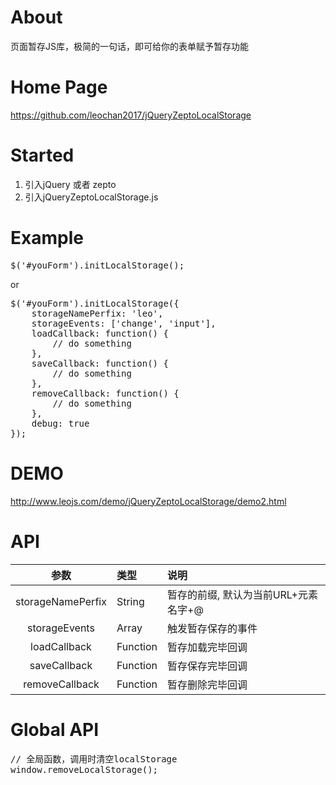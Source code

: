 # About
页面暂存JS库，极简的一句话，即可给你的表单赋予暂存功能

# Home Page
https://github.com/leochan2017/jQueryZeptoLocalStorage

# Started
1. 引入jQuery 或者 zepto
2. 引入jQueryZeptoLocalStorage.js

# Example
<pre>
$('#youForm').initLocalStorage();
</pre>
or
<pre>
$('#youForm').initLocalStorage({
	storageNamePerfix: 'leo',
	storageEvents: ['change', 'input'],
	loadCallback: function() {
		// do something
	},
	saveCallback: function() {
		// do something
	},
	removeCallback: function() {
		// do something
	},
	debug: true
});
</pre>

# DEMO
http://www.leojs.com/demo/jQueryZeptoLocalStorage/demo2.html

# API
| 参数 | 类型 | 说明 |
|:-------------:|:-------------|:-------------|
| storageNamePerfix | String	| 暂存的前缀, 默认为当前URL+元素名字+@ |
| storageEvents		| Array		| 触发暂存保存的事件 |
| loadCallback		| Function	| 暂存加载完毕回调 |
| saveCallback		| Function	| 暂存保存完毕回调 |
| removeCallback	| Function	| 暂存删除完毕回调 |

# Global API
<pre>
// 全局函数，调用时清空localStorage
window.removeLocalStorage();
</pre>